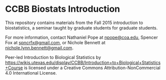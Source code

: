 # CCBB Biostats Introduction

This repository contains materials from the Fall 2015 introduction to biostatistics, a seminar taught by graduate students for graduate students.

For more information, contact Nathaniel Pope at npope@coa.edu, Spencer Fox at spncrfx@gmail.com, or Nichole Bennett at nichole.lynn.bennett@gmail.com.

Peer-led Introduction to Biological Statistics by https://wikis.utexas.edu/display/CCBB/Introduction+to+Biological+Statistics+Course is licensed under a Creative Commons Attribution-NonCommercial 4.0 International License.
